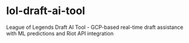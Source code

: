 # lol-draft-ai-tool
League of Legends Draft AI Tool - GCP-based real-time draft assistance with ML predictions and Riot API integration
